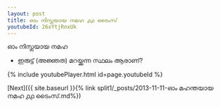 ```yaml
---
layout: post
title: ഓം നിസ്ലയായ നമഹ ൧൧ ടൈംസ്
youtubeId: 26xYtjRnxUk
---
```

 
 
 ഓം നിസ്ലയായ നമഹ 
 
 - ഇരുട്ട് (അജ്ഞത) മറയ്ക്കുന്ന സ്ഥലം ആരാണ്? 
 
  
 
  
 
 
 
 
 
 


{% include youtubePlayer.html id=page.youtubeId %}
 
[Next]({{ site.baseurl }}{% link  split1/_posts/2013-11-11-ഓം മഹന്തയായ നമഹ ൧൧ ടൈംസ്.md%})
 
